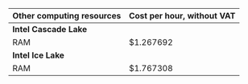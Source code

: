 | Other computing resources | Cost per hour, without VAT |
--- | ---
| **Intel Cascade Lake** |
| RAM | $1.267692 |
| **Intel Ice Lake** |
| RAM | $1.767308 |